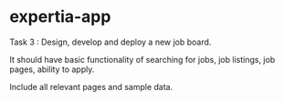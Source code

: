 # expertia-app

Task 3 : 
Design, develop and deploy a new job board.

It should have basic functionality of searching for jobs, job listings, job pages, ability to apply.
 
Include all relevant pages and sample data.
